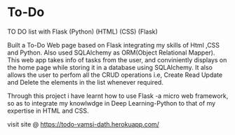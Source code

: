 ﻿# To-Do
TO DO list with Flask (Python) (HTML) (CSS) (Flask)

Built a To-Do Web page based on Flask integrating my skills of Html ,CSS and Python. Also used SQLAlchemy as ORM(Object Relational Mapper). This web app takes info of tasks from the user, and conviniently displays on the home page while storing it in a database using SQLAlchemy. It also allows the user to perfom all the CRUD operations i.e, Create Read Update and Delete the elements in the list whenever required.

Through this project i have learnt how to use Flask -a micro web framework, so as to integrate my knowlwdge in Deep Learning-Python to that of my expertise in HTML and CSS.

visit site @ https://todo-vamsi-dath.herokuapp.com/
